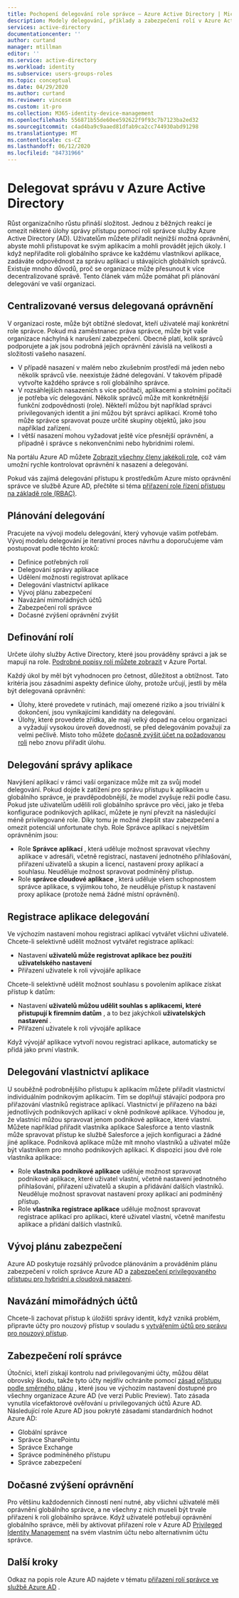 ```yaml
---
title: Pochopení delegování role správce – Azure Active Directory | Microsoft Docs
description: Modely delegování, příklady a zabezpečení rolí v Azure Active Directory
services: active-directory
documentationcenter: ''
author: curtand
manager: mtillman
editor: ''
ms.service: active-directory
ms.workload: identity
ms.subservice: users-groups-roles
ms.topic: conceptual
ms.date: 04/29/2020
ms.author: curtand
ms.reviewer: vincesm
ms.custom: it-pro
ms.collection: M365-identity-device-management
ms.openlocfilehash: 556871b55de60ee592622f9f93c7b7123ba2ed32
ms.sourcegitcommit: c4ad4ba9c9aaed81dfab9ca2cc744930abd91298
ms.translationtype: MT
ms.contentlocale: cs-CZ
ms.lasthandoff: 06/12/2020
ms.locfileid: "84731966"
---
```

# <a name="delegate-administration-in-azure-active-directory"></a>Delegovat správu v Azure Active Directory

Růst organizačního růstu přináší složitost. Jednou z běžných reakcí je omezit některé úlohy správy přístupu pomocí rolí správce služby Azure Active Directory (AD). Uživatelům můžete přiřadit nejnižší možná oprávnění, abyste mohli přistupovat ke svým aplikacím a mohli provádět jejich úkoly. I když nepřiřadíte roli globálního správce ke každému vlastníkovi aplikace, zadáváte odpovědnost za správu aplikací u stávajících globálních správců. Existuje mnoho důvodů, proč se organizace může přesunout k více decentralizované správě. Tento článek vám může pomáhat při plánování delegování ve vaší organizaci.

<!--What about reporting? Who has which role and how do I audit?-->

## <a name="centralized-versus-delegated-permissions"></a>Centralizované versus delegovaná oprávnění

V organizaci roste, může být obtížné sledovat, kteří uživatelé mají konkrétní role správce. Pokud má zaměstnanec práva správce, může být vaše organizace náchylná k narušení zabezpečení. Obecně platí, kolik správců podporujete a jak jsou podrobná jejich oprávnění závislá na velikosti a složitosti vašeho nasazení.

* V případě nasazení v malém nebo zkušebním prostředí má jeden nebo několik správců vše. neexistuje žádné delegování. V takovém případě vytvořte každého správce s rolí globálního správce.
* V rozsáhlejších nasazeních s více počítači, aplikacemi a stolními počítači je potřeba víc delegování. Několik správců může mít konkrétnější funkční zodpovědnosti (role). Někteří můžou být například správci privilegovaných identit a jiní můžou být správci aplikací. Kromě toho může správce spravovat pouze určité skupiny objektů, jako jsou například zařízení.
* I větší nasazení mohou vyžadovat ještě více přesnější oprávnění, a případně i správce s nekonvenčními nebo hybridními rolemi.

Na portálu Azure AD můžete [Zobrazit všechny členy jakékoli role](directory-manage-roles-portal.md), což vám umožní rychle kontrolovat oprávnění k nasazení a delegování.

Pokud vás zajímá delegování přístupu k prostředkům Azure místo oprávnění správce ve službě Azure AD, přečtěte si téma [přiřazení role řízení přístupu na základě role (RBAC)](../../role-based-access-control/role-assignments-portal.md).

## <a name="delegation-planning"></a>Plánování delegování

Pracujete na vývoji modelu delegování, který vyhovuje vašim potřebám. Vývoj modelu delegování je iterativní proces návrhu a doporučujeme vám postupovat podle těchto kroků:

* Definice potřebných rolí
* Delegování správy aplikace
* Udělení možnosti registrovat aplikace
* Delegování vlastnictví aplikace
* Vývoj plánu zabezpečení
* Navázání mimořádných účtů
* Zabezpečení rolí správce
* Dočasné zvýšení oprávnění zvýšit

## <a name="define-roles"></a>Definování rolí

Určete úlohy služby Active Directory, které jsou prováděny správci a jak se mapují na role. [Podrobné popisy rolí můžete zobrazit](directory-manage-roles-portal.md) v Azure Portal.

Každý úkol by měl být vyhodnocen pro četnost, důležitost a obtížnost. Tato kritéria jsou zásadními aspekty definice úlohy, protože určují, jestli by měla být delegovaná oprávnění:

* Úlohy, které provedete v rutinách, mají omezené riziko a jsou triviální k dokončení, jsou vynikajícími kandidáty na delegování.
* Úlohy, které provedete zřídka, ale mají velký dopad na celou organizaci a vyžadují vysokou úroveň dovedností, se před delegováním považují za velmi pečlivě. Místo toho můžete [dočasně zvýšit účet na požadovanou roli](../active-directory-privileged-identity-management-configure.md) nebo znovu přiřadit úlohu.

## <a name="delegate-app-administration"></a>Delegování správy aplikace

Navýšení aplikací v rámci vaší organizace může mít za svůj model delegování. Pokud dojde k zatížení pro správu přístupu k aplikacím u globálního správce, je pravděpodobnější, že model zvyšuje režii podle času. Pokud jste uživatelům udělili roli globálního správce pro věci, jako je třeba konfigurace podnikových aplikací, můžete je nyní převzít na následující méně privilegované role. Díky tomu je možné zlepšit stav zabezpečení a omezit potenciál unfortunate chyb. Role Správce aplikací s největším oprávněním jsou:

* Role **Správce aplikací** , která uděluje možnost spravovat všechny aplikace v adresáři, včetně registrací, nastavení jednotného přihlašování, přiřazení uživatelů a skupin a licencí, nastavení proxy aplikací a souhlasu. Neuděluje možnost spravovat podmíněný přístup.
* Role **správce cloudové aplikace** , která uděluje všem schopnostem správce aplikace, s výjimkou toho, že neuděluje přístup k nastavení proxy aplikace (protože nemá žádné místní oprávnění).

## <a name="delegate-app-registration"></a>Registrace aplikace delegování

Ve výchozím nastavení mohou registraci aplikací vytvářet všichni uživatelé. Chcete-li selektivně udělit možnost vytvářet registrace aplikací:

* Nastavení **uživatelů může registrovat aplikace bez použití** **uživatelského nastavení**
* Přiřazení uživatele k roli vývojáře aplikace

Chcete-li selektivně udělit možnost souhlasu s povolením aplikace získat přístup k datům:

* Nastavení **uživatelů můžou udělit souhlas s aplikacemi, které přistupují k firemním datům** , a to bez jakýchkoli **uživatelských nastavení** .
* Přiřazení uživatele k roli vývojáře aplikace

Když vývojář aplikace vytvoří novou registraci aplikace, automaticky se přidá jako první vlastník.

## <a name="delegate-app-ownership"></a>Delegování vlastnictví aplikace

U souběžně podrobnějšího přístupu k aplikacím můžete přiřadit vlastnictví individuálním podnikovým aplikacím. Tím se doplňují stávající podpora pro přiřazování vlastníků registrace aplikací. Vlastnictví je přiřazeno na bázi jednotlivých podnikových aplikací v okně podnikové aplikace. Výhodou je, že vlastníci můžou spravovat jenom podnikové aplikace, které vlastní. Můžete například přiřadit vlastníka aplikace Salesforce a tento vlastník může spravovat přístup ke službě Salesforce a jejich konfiguraci a žádné jiné aplikace. Podniková aplikace může mít mnoho vlastníků a uživatel může být vlastníkem pro mnoho podnikových aplikací. K dispozici jsou dvě role vlastníka aplikace:

* Role **vlastníka podnikové aplikace** uděluje možnost spravovat podnikové aplikace, které uživatel vlastní, včetně nastavení jednotného přihlašování, přiřazení uživatelů a skupin a přidávání dalších vlastníků. Neuděluje možnost spravovat nastavení proxy aplikací ani podmíněný přístup.
* Role **vlastníka registrace aplikace** uděluje možnost spravovat registrace aplikací pro aplikaci, které uživatel vlastní, včetně manifestu aplikace a přidání dalších vlastníků.

## <a name="develop-a-security-plan"></a>Vývoj plánu zabezpečení

Azure AD poskytuje rozsáhlý průvodce plánováním a prováděním plánu zabezpečení v rolích správce Azure AD a [zabezpečení privilegovaného přístupu pro hybridní a cloudová nasazení](directory-admin-roles-secure.md).

## <a name="establish-emergency-accounts"></a>Navázání mimořádných účtů

Chcete-li zachovat přístup k úložišti správy identit, když vzniká problém, připravte účty pro nouzový přístup v souladu s [vytvářením účtů pro správu pro nouzový přístup](directory-emergency-access.md).

## <a name="secure-your-administrator-roles"></a>Zabezpečení rolí správce

Útočníci, kteří získají kontrolu nad privilegovanými účty, můžou dělat obrovský škodu, takže tyto účty nejdřív ochráníte pomocí [zásad přístupu podle směrného plánu](https://cloudblogs.microsoft.com/enterprisemobility/2018/06/22/baseline-security-policy-for-azure-ad-admin-accounts-in-public-preview/) , které jsou ve výchozím nastavení dostupné pro všechny organizace Azure AD (ve verzi Public Preview). Tato zásada vynutila vícefaktorové ověřování u privilegovaných účtů Azure AD. Následující role Azure AD jsou pokryté zásadami standardních hodnot Azure AD:

* Globální správce
* Správce SharePointu
* Správce Exchange
* Správce podmíněného přístupu
* Správce zabezpečení

## <a name="elevate-privilege-temporarily"></a>Dočasné zvýšení oprávnění

Pro většinu každodenních činností není nutné, aby všichni uživatelé měli oprávnění globálního správce, a ne všechny z nich museli být trvale přiřazeni k roli globálního správce. Když uživatelé potřebují oprávnění globálního správce, měli by aktivovat přiřazení role v Azure AD [Privileged Identity Management](../active-directory-privileged-identity-management-configure.md) na svém vlastním účtu nebo alternativním účtu správce.

## <a name="next-steps"></a>Další kroky

Odkaz na popis role Azure AD najdete v tématu [přiřazení rolí správce ve službě Azure AD](directory-assign-admin-roles.md) .
